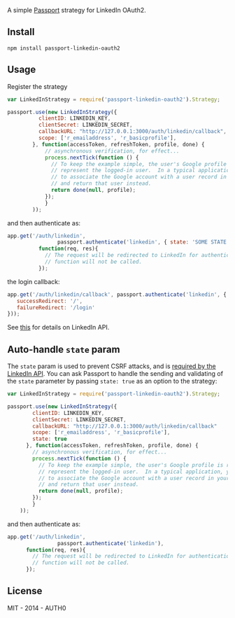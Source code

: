 A simple [Passport](http://passportjs.org/) strategy for LinkedIn OAuth2.

## Install

	npm install passport-linkedin-oauth2

## Usage

Register the strategy

~~~javascript
var LinkedInStrategy = require('passport-linkedin-oauth2').Strategy;

passport.use(new LinkedInStrategy({
    	  clientID: LINKEDIN_KEY,
    	  clientSecret: LINKEDIN_SECRET,
    	  callbackURL: "http://127.0.0.1:3000/auth/linkedin/callback",
    	  scope: ['r_emailaddress', 'r_basicprofile'],
  		}, function(accessToken, refreshToken, profile, done) {
	    	// asynchronous verification, for effect...
		    process.nextTick(function () {
		      // To keep the example simple, the user's Google profile is returned to
		      // represent the logged-in user.  In a typical application, you would want
		      // to associate the Google account with a user record in your database,
		      // and return that user instead.
		      return done(null, profile);
		    });
	  		}
		));
~~~

and then authenticate as:

~~~javascript
app.get('/auth/linkedin',
                passport.authenticate('linkedin', { state: 'SOME STATE'  }),
		  function(req, res){
		    // The request will be redirected to LinkedIn for authentication, so this
		    // function will not be called.
		  });

~~~

the login callback:

~~~javascript
app.get('/auth/linkedin/callback', passport.authenticate('linkedin', {
   successRedirect: '/',
   failureRedirect: '/login'
}));
~~~

See [this](http://developer.linkedin.com/) for details on LinkedIn API.

## Auto-handle `state` param

The `state` param is used to prevent CSRF attacks, and is [required by the LinkedIn API](https://developer.linkedin.com/documents/authentication). You can ask Passport to handle the sending and validating of the `state` parameter by passing `state: true` as an option to the strategy:

~~~javascript
var LinkedInStrategy = require('passport-linkedin-oauth2').Strategy;

passport.use(new LinkedInStrategy({
        clientID: LINKEDIN_KEY,
        clientSecret: LINKEDIN_SECRET,
        callbackURL: "http://127.0.0.1:3000/auth/linkedin/callback"
        scope: ['r_emailaddress', 'r_basicprofile'],
        state: true
      }, function(accessToken, refreshToken, profile, done) {
        // asynchronous verification, for effect...
        process.nextTick(function () {
          // To keep the example simple, the user's Google profile is returned to
          // represent the logged-in user.  In a typical application, you would want
          // to associate the Google account with a user record in your database,
          // and return that user instead.
          return done(null, profile);
        });
        }
    ));
~~~

and then authenticate as:

~~~javascript
app.get('/auth/linkedin',
                passport.authenticate('linkedin'),
      function(req, res){
        // The request will be redirected to LinkedIn for authentication, so this
        // function will not be called.
      });

~~~

## License

MIT - 2014 - AUTH0
